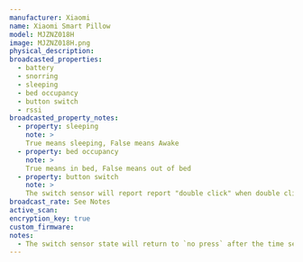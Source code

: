 ```yaml
---
manufacturer: Xiaomi
name: Xiaomi Smart Pillow
model: MJZNZ018H
image: MJZNZ018H.png
physical_description:
broadcasted_properties:
  - battery
  - snorring
  - sleeping
  - bed occupancy
  - button switch
  - rssi
broadcasted_property_notes:
  - property: sleeping
    note: >
    True means sleeping, False means Awake
  - property: bed occupancy
    note: >
    True means in bed, False means out of bed
  - property: button switch
    note: >
    The switch sensor will report report "double click" when double clicking on the controller. 
broadcast_rate: See Notes
active_scan:
encryption_key: true
custom_firmware:
notes:
  - The switch sensor state will return to `no press` after the time set with the [reset_timer](configuration_params#reset_timer) option.
---
```


